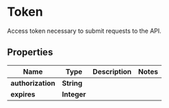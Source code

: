 

# Token

Access token necessary to submit requests to the API.

## Properties

| Name | Type | Description | Notes |
|------------ | ------------- | ------------- | -------------|
|**authorization** | **String** |  |  |
|**expires** | **Integer** |  |  |



